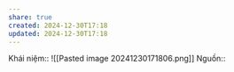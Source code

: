 ```yaml
---
share: true
created: 2024-12-30T17:18
updated: 2024-12-30T17:18
---
```

Khái niệm:: 
![[Pasted image 20241230171806.png]]
Nguồn:: 
